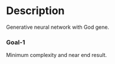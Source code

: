 # Description

Generative neural network with God gene.

### Goal-1
Minimum complexity and near end result.